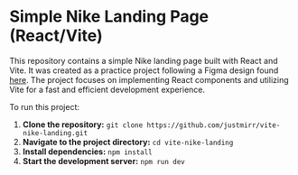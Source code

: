 # Simple Nike Landing Page (React/Vite) 

This repository contains a simple Nike landing page built with React and Vite. It was created as a practice project following a Figma design found [here](https://www.figma.com/design/rephrU2FVgN8MFz6XhnP51/Learn-React-with-10-Projects?node-id=0-1&node-type=canvas&t=Qa46iU8tK9YVaca4-0). The project focuses on implementing React components and utilizing Vite for a fast and efficient development experience. 

To run this project:

1. **Clone the repository:** `git clone https://github.com/justmirr/vite-nike-landing.git`
2. **Navigate to the project directory:** `cd vite-nike-landing`
3. **Install dependencies:** `npm install`
4. **Start the development server:** `npm run dev`   
